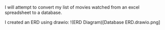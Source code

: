 I will attempt to convert my list of movies watched from an excel spreadsheet to a database.

I created an ERD using drawio:
!(ERD Diagram)[Database ERD.drawio.png]
